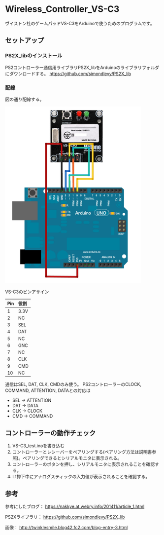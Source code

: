 # Wireless_Controller_VS-C3
ヴイストン社のゲームパッドVS-C3をArduinoで使うためのプログラムです。

## セットアップ
### PS2X_libのインストール
PS2コントローラー通信用ライブラリPS2X_libをArduinoのライブラリフォルダにダウンロードする。
https://github.com/simondlevy/PS2X_lib

### 配線
図の通り配線する。

![wiring](wiring.png)

VS-C3のピンアサイン

| Pin | 役割 |
| :--- | :--- | 
| 1   | 3.3V | 
| 2   | NC   | 
| 3   | SEL  | 
| 4   | DAT  | 
| 5   | NC   | 
| 6   | GNC  | 
| 7   | NC   | 
| 8   | CLK  | 
| 9   | CMD  | 
| 10  | NC   | 

通信はSEL, DAT, CLK, CMDのみ使う。
PS2コントローラーのCLOCK, COMMAND, ATTENTION, DATAとの対応は

- SEL → ATTENTION
- DAT → DATA
- CLK → CLOCK
- CMD → COMMAND

## コントローラーの動作チェック
1. VS-C3_test.inoを書き込む
1. コントローラーとレシーバーをペアリングする(ペアリング方法は説明書参照)。ペアリングできるとシリアルモニタに表示される。
1. コントローラーのボタンを押し、シリアルモニタに表示されることを確認する。
1. L1押下中にアナログスティックの入力値が表示されることを確認する。

## 参考

参考にしたブログ：
https://nakkye.at.webry.info/201411/article_1.html

PS2Xライブラリ：
https://github.com/simondlevy/PS2X_lib

画像：
http://twinklesmile.blog42.fc2.com/blog-entry-3.html
